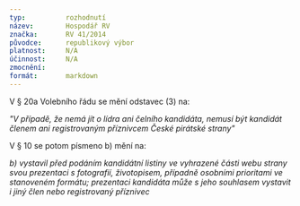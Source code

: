 ```yaml
---
typ:          rozhodnutí
název:        Hospodář RV
značka:       RV 41/2014
původce:      republikový výbor
platnost:     N/A
účinnost:     N/A
zmocnění:     
formát:       markdown
---
```



V § 20a Volebního řádu se mění odstavec (3) na:

*"V případě, že nemá jít o lídra ani čelního kandidáta, nemusí být kandidát členem ani registrovaným příznivcem České pirátské strany"*

V § 10 se potom písmeno b) mění na:

*b) vystavil před podáním kandidátní listiny ve vyhrazené části webu strany svou prezentaci s fotografií, životopisem, případně osobními prioritami ve stanoveném formátu; prezentaci kandidáta může s jeho souhlasem vystavit i jiný člen nebo registrovaný příznivec*

